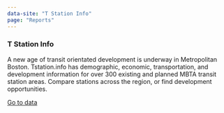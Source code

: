 ```yaml
---
data-site: "T Station Info"
page: "Reports"
---
```

<h3 class="external-site__title" />T Station Info</h3>

A new age of transit orientated development is underway in Metropolitan Boston. Tstation.info has demographic, economic, transportation, and development information for over 300 existing and planned MBTA transit station areas. Compare stations across the region, or find development opportunities.

<a href="https://www.tstation.info" class="external-site__link">Go to data</a>